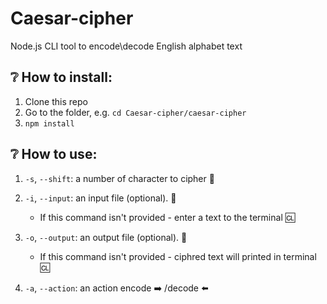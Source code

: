 # Caesar-cipher
Node.js CLI tool to encode\decode English alphabet text

## :grey_question: How to install:

1. Clone this repo
2. Go to the folder, e.g. ``cd Caesar-cipher/caesar-cipher``
3. ``npm install``

## :grey_question: How to use:

1. ``-s``, ``--shift``: a number of character to cipher :slot_machine:

2. ``-i``, ``--input``: an input file (optional). :page_facing_up:
   - If this command isn't provided - enter a text to the terminal :cl:

3. ``-o``, ``--output``: an output file (optional). :floppy_disk:
   - If this command isn't provided - ciphred text will printed in terminal :cl:

4. ``-a``, ``--action``: an action encode :arrow_right: /decode :arrow_left:
